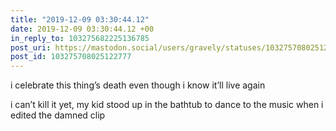 ```yaml
---
title: "2019-12-09 03:30:44.12"
date: 2019-12-09 03:30:44.12 +00
in_reply_to: 103275682225136785
post_uri: https://mastodon.social/users/gravely/statuses/103275708025122777
post_id: 103275708025122777
---
```

i celebrate this thing’s death even though i know it’ll live again

i can’t kill it yet, my kid stood up in the bathtub to dance to the music when i edited the damned clip



